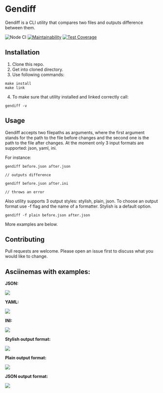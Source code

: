 # Gendiff

Gendiff is a CLI utility that compares two files and outputs difference between them.

![Node CI](https://github.com/TeemourA/frontend-project-lvl2/workflows/Node%20CI/badge.svg)
[![Maintainability](https://api.codeclimate.com/v1/badges/9a786162dd0379721077/maintainability)](https://codeclimate.com/github/TeemourA/frontend-project-lvl2/maintainability)
[![Test Coverage](https://api.codeclimate.com/v1/badges/9a786162dd0379721077/test_coverage)](https://codeclimate.com/github/TeemourA/frontend-project-lvl2/test_coverage)

## Installation

1. Clone this repo.
2. Get into cloned directory.
3. Use following commands:

```
make install
make link
```
4. To make sure that utility installed and linked correctly call:
```
gendiff -v
```

## Usage

Gendiff accepts two filepaths as arguments, where the first argument stands for the path to the file before changes and the second one is the path to the file after changes. At the moment only 3 input formats are supported: json, yaml, ini.

For instance:

```
gendiff before.json after.json

// outputs difference

gendiff before.json after.ini

// throws an error
```

Also utility supports 3 output styles: stylish, plain, json. To choose an output format use -f flag and the name of a formatter.
Stylish is a default option.

```
gendiff -f plain before.json after.json
```
More examples are below.

## Contributing
Pull requests are welcome. Please open an issue first to discuss what you would like to change.

## Asciinemas with examples:

**JSON:**

<a href="https://asciinema.org/a/zbxMLcY5JMlPrYAFjYvCybg6C" target="_blank"><img src="https://asciinema.org/a/zbxMLcY5JMlPrYAFjYvCybg6C.svg" /></a>

**YAML:**

<a href="https://asciinema.org/a/Ao9GCzq2b33y89zm5Uhp809v3" target="_blank"><img src="https://asciinema.org/a/Ao9GCzq2b33y89zm5Uhp809v3.svg" /></a>

**INI:**

<a href="https://asciinema.org/a/IGePfOr76kKyROeCtHom9RrtG" target="_blank"><img src="https://asciinema.org/a/IGePfOr76kKyROeCtHom9RrtG.svg" /></a>

**Stylish output format:**

<a href="https://asciinema.org/a/iKiALb5pW5IfHZrsJCzBpIon2" target="_blank"><img src="https://asciinema.org/a/iKiALb5pW5IfHZrsJCzBpIon2.svg" /></a>

**Plain output format:**

<a href="https://asciinema.org/a/W2c5ATsjdOtpeOt70ots9hYwm" target="_blank"><img src="https://asciinema.org/a/W2c5ATsjdOtpeOt70ots9hYwm.svg" /></a>

**JSON output format:**

<a href="https://asciinema.org/a/cxyp2FyyGyr3bmdmARHkxc7e0" target="_blank"><img src="https://asciinema.org/a/cxyp2FyyGyr3bmdmARHkxc7e0.svg" /></a>